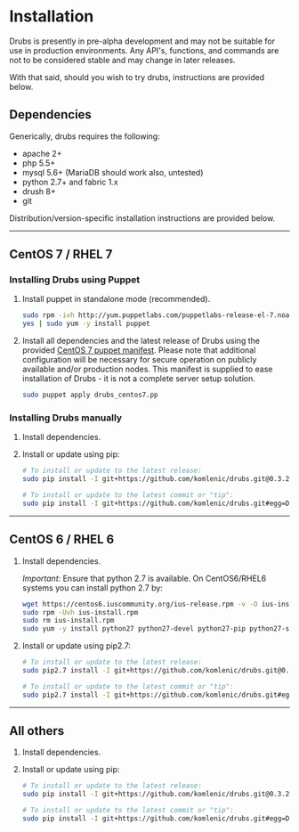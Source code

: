 # Installation

Drubs is presently in pre-alpha development and may not be suitable for use in
production environments.  Any API's, functions, and commands are not to be
considered stable and may change in later releases.

With that said, should you wish to try drubs, instructions are provided below.

## Dependencies

Generically, drubs requires the following:

* apache 2+
* php 5.5+
* mysql 5.6+ (MariaDB should work also, untested)
* python 2.7+ and fabric 1.x
* drush 8+
* git

Distribution/version-specific installation instructions are provided below.

---

## CentOS 7 / RHEL 7

### Installing Drubs using Puppet

1.  Install puppet in standalone mode (recommended).

    ```bash
    sudo rpm -ivh http://yum.puppetlabs.com/puppetlabs-release-el-7.noarch.rpm
    yes | sudo yum -y install puppet
    ```

2.  Install all dependencies and the latest release of Drubs using the provided
    [CentOS 7 puppet manifest](puppet/drubs_centos7.pp).  Please note that
    additional configuration will be necessary for secure operation on publicly
    available and/or production nodes.  This manifest is supplied to ease
    installation of Drubs - it is not a complete server setup solution.

    ```bash
    sudo puppet apply drubs_centos7.pp
    ```

### Installing Drubs manually

1.  Install dependencies.

2.  Install or update using pip:

    ```bash
    # To install or update to the latest release:
    sudo pip install -I git+https://github.com/komlenic/drubs.git@0.3.2#egg=Drubs

    # To install or update to the latest commit or "tip":
    sudo pip install -I git+https://github.com/komlenic/drubs.git#egg=Drubs
    ```

---

## CentOS 6 / RHEL 6

1.  Install dependencies.

    *Important:* Ensure that python 2.7 is available.  On CentOS6/RHEL6 systems
    you can install python 2.7 by:

    ```bash
    wget https://centos6.iuscommunity.org/ius-release.rpm -v -O ius-install.rpm
    sudo rpm -Uvh ius-install.rpm
    sudo rm ius-install.rpm
    sudo yum -y install python27 python27-devel python27-pip python27-setuptools python27-virtualenv --enablerepo=ius
    ```

2. Install or update using pip2.7:

    ```bash
    # To install or update to the latest release:
    sudo pip2.7 install -I git+https://github.com/komlenic/drubs.git@0.3.2#egg=Drubs

    # To install or update to the latest commit or "tip":
    sudo pip2.7 install -I git+https://github.com/komlenic/drubs.git#egg=Drubs
    ```

---

## All others

1.  Install dependencies.

2.  Install or update using pip:

    ```bash
    # To install or update to the latest release:
    sudo pip install -I git+https://github.com/komlenic/drubs.git@0.3.2#egg=Drubs

    # To install or update to the latest commit or "tip":
    sudo pip install -I git+https://github.com/komlenic/drubs.git#egg=Drubs
    ```

